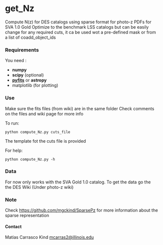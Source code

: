 get_Nz
======

Compute N(z) for DES catalogs using sparse format for photo-z PDFs for SVA 1.0 Gold
Optimize to the benchmark LSS catalogs but can be easily change for any required cuts,
it ca be used wot a pre-defined mask or from a list of coadd_object_ids


### Requirements
You need :
* **numpy**
* **scipy** (optional)
* [**pyfits**](http://www.stsci.edu/institute/software_hardware/pyfits) or **astropy**
* matplotlib (for plotting)

### Use
Make sure the fits files (from wiki) are in the same folder
Check comments on the files and wiki page for more info

To run:

    python compute_Nz.py cuts_file

The template fot the cuts file is provided

For help:

    python compute_Nz.py -h


### Data
For now only works with the SVA Gold 1.0 catalog. 
To get the data go the the DES Wiki (Under photo-z wiki)

### Note
Check https://github.com/mgckind/SparsePz for more information about the sparse representation

#### Contact
Matias Carrasco Kind
mcarras2@illinois.edu

